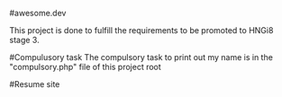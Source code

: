 #awesome.dev

This project is done to fulfill the requirements to be promoted to HNGi8 stage 3.

#Compulusory task
The compulsory task to print out my name is in the "compulsory.php" file of this project root

#Resume site